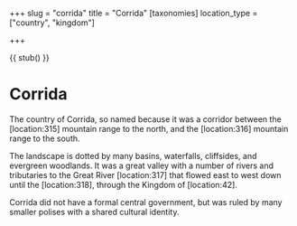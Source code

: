 +++
slug = "corrida"
title = "Corrida"
[taxonomies]
location_type = ["country", "kingdom"]

+++

{{ stub() }}
# Corrida

The country of Corrida, so named because it was a corridor between the \[location:315\] mountain range to the north, and the \[location:316\] mountain range to the south.

The landscape is dotted by many basins, waterfalls, cliffsides, and evergreen woodlands. It was a great valley with a number of rivers and tributaries to the Great River \[location:317\] that flowed east to west down until the \[location:318\], through the Kingdom of \[location:42\].

Corrida did not have a formal central government, but was ruled by many smaller polises with a shared cultural identity.
